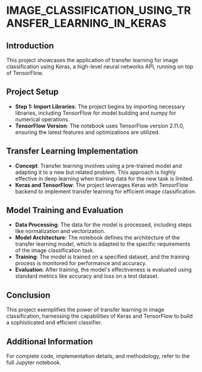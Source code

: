 # IMAGE_CLASSIFICATION_USING_TRANSFER_LEARNING_IN_KERAS


## Introduction
This project showcases the application of transfer learning for image classification using Keras, a high-level neural networks API, running on top of TensorFlow.

## Project Setup
- **Step 1: Import Libraries**: The project begins by importing necessary libraries, including TensorFlow for model building and numpy for numerical operations.
- **TensorFlow Version**: The notebook uses TensorFlow version 2.11.0, ensuring the latest features and optimizations are utilized.

## Transfer Learning Implementation
- **Concept**: Transfer learning involves using a pre-trained model and adapting it to a new but related problem. This approach is highly effective in deep learning when training data for the new task is limited.
- **Keras and TensorFlow**: The project leverages Keras with TensorFlow backend to implement transfer learning for efficient image classification.

## Model Training and Evaluation
- **Data Processing**: The data for the model is processed, including steps like normalization and vectorization.
- **Model Architecture**: The notebook defines the architecture of the transfer learning model, which is adapted to the specific requirements of the image classification task.
- **Training**: The model is trained on a specified dataset, and the training process is monitored for performance and accuracy.
- **Evaluation**: After training, the model's effectiveness is evaluated using standard metrics like accuracy and loss on a test dataset.

## Conclusion
This project exemplifies the power of transfer learning in image classification, harnessing the capabilities of Keras and TensorFlow to build a sophisticated and efficient classifier.

## Additional Information
For complete code, implementation details, and methodology, refer to the full Jupyter notebook.

